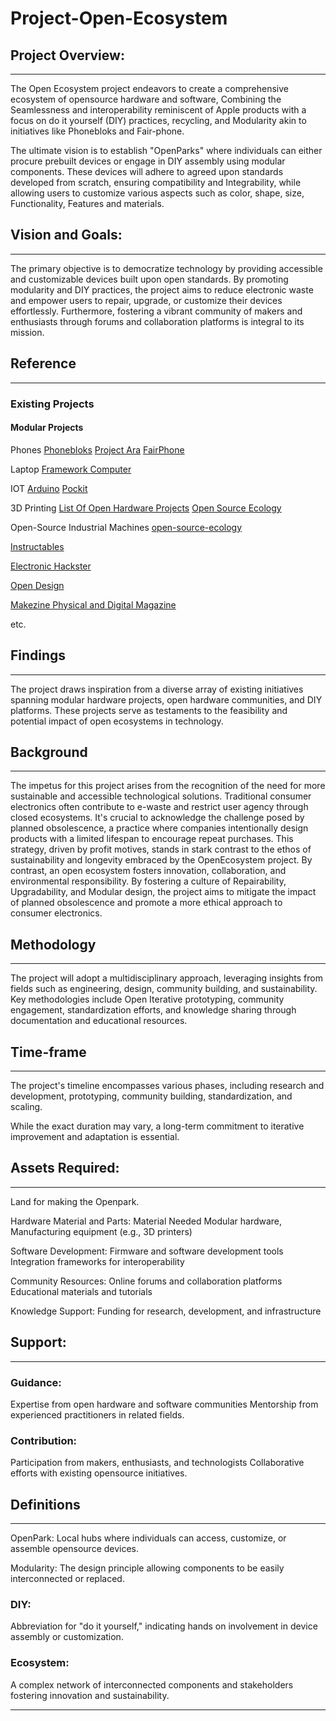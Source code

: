 # Project-Open-Ecosystem

## Project Overview:
---
The Open Ecosystem project endeavors to create a comprehensive ecosystem of opensource hardware and software, 
Combining the Seamlessness and interoperability reminiscent of Apple products with a focus on do it yourself (DIY) practices, recycling, and Modularity akin to initiatives like Phonebloks and Fair-phone.

The ultimate vision is to establish "OpenParks" where individuals can either procure prebuilt devices or engage in DIY assembly using modular components.
These devices will adhere to agreed upon standards developed from scratch, ensuring compatibility and Integrability, while allowing users to customize various aspects such as color, shape, size, Functionality, Features and materials.


## Vision and Goals:
---
The primary objective is to democratize technology by providing accessible and customizable devices built upon open standards.
By promoting modularity and DIY practices, the project aims to reduce electronic waste and empower users to repair, upgrade, or customize their devices effortlessly.
Furthermore, fostering a vibrant community of makers and enthusiasts through forums and collaboration platforms is integral to its mission.


## Reference
---
### Existing Projects
#### Modular Projects
Phones
	[Phonebloks](https://en.wikipedia.org/wiki/Phonebloks)
	[Project Ara](https://en.wikipedia.org/wiki/Project_Ara)
	[FairPhone](https://en.wikipedia.org/wiki/Fairphone_3)

Laptop
	[Framework Computer](https://en.wikipedia.org/wiki/Framework_Computer)

IOT
	[Arduino](https://www.arduino.cc/)
	[Pockit](https://pockit.ai/)

3D Printing
	[List Of Open Hardware Projects](https://en.wikipedia.org/wiki/List_of_opensource_hardware_projects)
	[Open Source Ecology](https://www.opensourceecology.org/)

Open-Source Industrial Machines
[open-source-ecology](https://www.opensourceecology.org/) 

[Instructables](https://www.instructables.com/)

[Electronic  Hackster](https://www.hackster.io/)

[Open Design](https://en.wikipedia.org/wiki/Opendesign_movement)

[Makezine  Physical and Digital Magazine](https://makezine.com/)

etc.


## Findings
---
The project draws inspiration from a diverse array of existing initiatives spanning modular hardware projects, open hardware communities, and DIY platforms. 
These projects serve as testaments to the feasibility and potential impact of open ecosystems in technology.


## Background
---
The impetus for this project arises from the recognition of the need for more sustainable and accessible technological solutions. 
Traditional consumer electronics often contribute to e-waste and restrict user agency through closed ecosystems.
It's crucial to acknowledge the challenge posed by planned obsolescence, a practice where companies intentionally design products with a limited lifespan to encourage repeat purchases.
This strategy, driven by profit motives, stands in stark contrast to the ethos of sustainability and longevity embraced by the OpenEcosystem project.
By contrast, an open ecosystem fosters innovation, collaboration, and environmental responsibility.
By fostering a culture of Repairability, Upgradability, and Modular design, the project aims to mitigate the impact of planned obsolescence and promote a more ethical approach to consumer electronics.


## Methodology
---
The project will adopt a multidisciplinary approach, leveraging insights from fields such as engineering, design, community building, and sustainability.
Key methodologies include Open Iterative prototyping, community engagement, standardization efforts, and knowledge sharing through documentation and educational resources.


## Time-frame
---
The project's timeline encompasses various phases, including research and development, prototyping, community building, standardization, and scaling.

While the exact duration may vary, a long-term commitment to iterative improvement and adaptation is essential.

## Assets Required:
---
Land for making the Openpark.

Hardware Material and Parts:
Material Needed 
Modular hardware,
Manufacturing equipment (e.g., 3D printers)

Software Development:
Firmware and software development tools
Integration frameworks for interoperability

Community Resources:
Online forums and collaboration platforms
Educational materials and tutorials

Knowledge Support:
Funding for research, development, and infrastructure
 
 
## Support:
---
### Guidance:
Expertise from open hardware and software communities
Mentorship from experienced practitioners in related fields.

### Contribution:
Participation from makers, enthusiasts, and technologists
Collaborative efforts with existing opensource initiatives.


## Definitions
---
OpenPark: 
Local hubs where individuals can access, customize, or assemble opensource devices.

Modularity: 
The design principle allowing components to be easily interconnected or replaced.

### DIY: 
Abbreviation for "do it yourself," indicating hands on involvement in device assembly or customization.

### Ecosystem: 
A complex network of interconnected components and stakeholders fostering innovation and sustainability.

---
